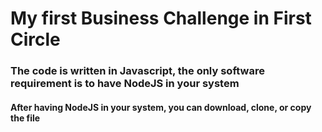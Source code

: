 # My first Business Challenge in First Circle 

### The code is written in Javascript, the only software requirement is to have NodeJS in your system

#### After having NodeJS in your system, you can download, clone, or copy the file

#### 

